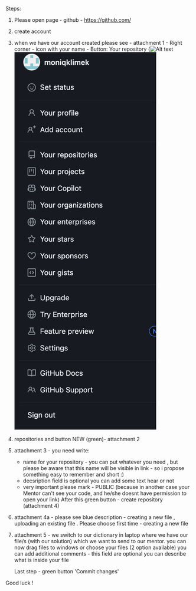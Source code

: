 Steps:

1. Please open page - github - https://github.com/
3. create account 
4. when we have our account created please see - attachment 1 - Right corner - icon with your name -  Button: Your repository
   (![Alt text](https://github.com/moniqklimek/mentoring/edit/main/1.png)
   ![Alt text](1.png)
6. repositories and button NEW (green)- attachment 2
7. attachment 3 - you need write:
   - name for your repository - you can put whatever you need , but please be aware that this name will be visible in link - so i propose something easy to remember and short :)
   - decsription field is optional you can add some text hear or not
   - very important please mark - PUBLIC (because in another case your Mentor can't see your code, and he/she doesnt have permission to open your link)
After this green button - create repository (attachment 4)
8. attachment 4a - please see blue description - creating a new file , uploading an existing file . Please choose first time - creating a new file
9. attachment 5 - we switch to our dictionary in laptop where we have our file/s (with our solution) which we want to send to our mentor.
   you can now drag files to windows or choose your files (2 option available)
   you can add additional comments - this field are optional you can describe what is inside your file
     
   Last step - green button 'Commit changes'

Good luck !

